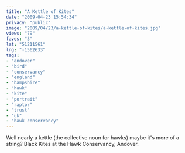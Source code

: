 ```yaml
---
title: "A Kettle of Kites"
date: "2009-04-23 15:54:34"
privacy: "public"
image: "2009/04/23/a-kettle-of-kites/a-kettle-of-kites.jpg"
views: "79"
faves: "3"
lat: "51211561"
lng: "-1562633"
tags:
- "andover"
- "bird"
- "conservancy"
- "england"
- "hampshire"
- "hawk"
- "kite"
- "portrait"
- "raptor"
- "trust"
- "uk"
- "hawk conservancy"
---
```

Well nearly a kettle (the collective noun for hawks) maybe it's more of a string? Black Kites at the Hawk Conservancy, Andover.<a href="/photos/2009/04/23/a-kettle-of-kites"></a>
